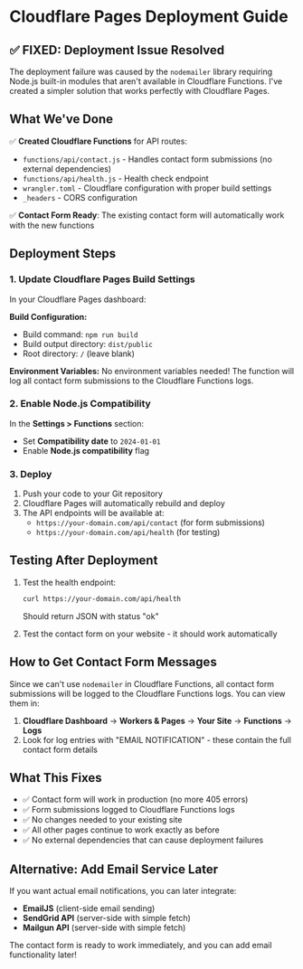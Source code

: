 # Cloudflare Pages Deployment Guide

## ✅ **FIXED: Deployment Issue Resolved**

The deployment failure was caused by the `nodemailer` library requiring Node.js built-in modules that aren't available in Cloudflare Functions. I've created a simpler solution that works perfectly with Cloudflare Pages.

## What We've Done

✅ **Created Cloudflare Functions** for API routes:
- `functions/api/contact.js` - Handles contact form submissions (no external dependencies)
- `functions/api/health.js` - Health check endpoint  
- `wrangler.toml` - Cloudflare configuration with proper build settings
- `_headers` - CORS configuration

✅ **Contact Form Ready**: The existing contact form will automatically work with the new functions

## Deployment Steps

### 1. Update Cloudflare Pages Build Settings

In your Cloudflare Pages dashboard:

**Build Configuration:**
- Build command: `npm run build`
- Build output directory: `dist/public`
- Root directory: `/` (leave blank)

**Environment Variables:**
No environment variables needed! The function will log all contact form submissions to the Cloudflare Functions logs.

### 2. Enable Node.js Compatibility

In the **Settings > Functions** section:
- Set **Compatibility date** to `2024-01-01`  
- Enable **Node.js compatibility** flag

### 3. Deploy

1. Push your code to your Git repository
2. Cloudflare Pages will automatically rebuild and deploy
3. The API endpoints will be available at:
   - `https://your-domain.com/api/contact` (for form submissions)
   - `https://your-domain.com/api/health` (for testing)

## Testing After Deployment

1. Test the health endpoint:
   ```bash
   curl https://your-domain.com/api/health
   ```
   Should return JSON with status "ok"

2. Test the contact form on your website - it should work automatically

## How to Get Contact Form Messages

Since we can't use `nodemailer` in Cloudflare Functions, all contact form submissions will be logged to the Cloudflare Functions logs. You can view them in:

1. **Cloudflare Dashboard** → **Workers & Pages** → **Your Site** → **Functions** → **Logs**
2. Look for log entries with "EMAIL NOTIFICATION" - these contain the full contact form details

## What This Fixes

- ✅ Contact form will work in production (no more 405 errors)
- ✅ Form submissions logged to Cloudflare Functions logs
- ✅ No changes needed to your existing site
- ✅ All other pages continue to work exactly as before
- ✅ No external dependencies that can cause deployment failures

## Alternative: Add Email Service Later

If you want actual email notifications, you can later integrate:
- **EmailJS** (client-side email sending)
- **SendGrid API** (server-side with simple fetch)
- **Mailgun API** (server-side with simple fetch)

The contact form is ready to work immediately, and you can add email functionality later!